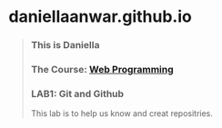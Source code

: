 # daniellaanwar.github.io
> ### This is Daniella
> ### The Course: [Web Programming](http://www.macs.hw.ac.uk/students/cs/courses/f28wp-web-programming/)
> ### LAB1: Git and Github 
> This lab is to help us know and creat repositries.
